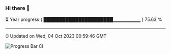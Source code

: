 ### Hi there 👋

⏳ Year progress { ██████████████████████▁▁▁▁▁▁▁▁ } 75.63 %

---

⏰ Updated on Wed, 04 Oct 2023 00:59:46 GMT

![Progress Bar CI](https://github.com/liununu/liununu/workflows/Progress%20Bar%20CI/badge.svg)
